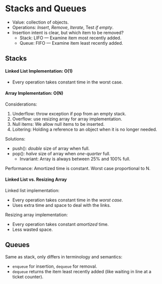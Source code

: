 # Stacks and Queues

- Value: collection of objects.
- Operations: *Insert*, *Remove*, *Iterate*, Test *if empty*.
- Insertion intent is clear, but which item to be removed?
  - Stack: LIFO — Examine item most recently added.
  - Queue: FIFO — Examine item least recently added.

## Stacks
#### Linked List Implementation: O(1)
- Every operation takes constant time in the worst case.

#### Array Implementation: O(N)
Considerations:
1. Underflow: throw exception if pop from an empty stack.
2. Overflow: use resizing array for array implementation.
3. Null items: We allow null items to be inserted.
4. Loitering: Holding a reference to an object when it is no longer needed. 

Solutions:
- push(): *double* size of array when full.
- pop(): *halve* size of array when *one-quarter* full.
  - Invariant: Array is always between 25% and 100% full.

Performance: Amortized time is constant. Worst case proportional to N.

#### Linked List vs. Resizing Array
Linked list implementation:
- Every operation takes constant time in the *worst case*.
- Uses extra time and space to deal with the links.

Resizing array implementation:
- Every operation takes constant *amortized* time.
- Less wasted space.

## Queues
Same as stack, only differs in terminology and semantics:
- `enqueue` for insertion, `dequeue` for removal.
- `dequeue` returns the item least recently added (like waiting in line at a ticket counter).
